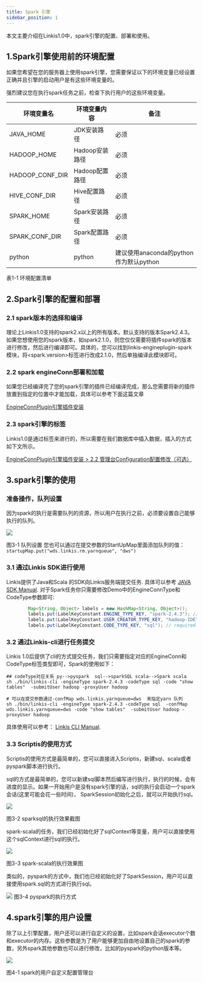 ```yaml
---
title: Spark 引擎
sidebar_position: 1
---
```


本文主要介绍在Linkis1.0中，spark引擎的配置、部署和使用。

## 1.Spark引擎使用前的环境配置

如果您希望在您的服务器上使用spark引擎，您需要保证以下的环境变量已经设置正确并且引擎的启动用户是有这些环境变量的。

强烈建议您在执行spark任务之前，检查下执行用户的这些环境变量。

| 环境变量名      | 环境变量内容   | 备注                                   |
|-----------------|----------------|----------------------------------------|
| JAVA_HOME       | JDK安装路径    | 必须                                   |
| HADOOP_HOME     | Hadoop安装路径 | 必须                                   |
| HADOOP_CONF_DIR | Hadoop配置路径 | 必须                                   |
| HIVE\_CONF_DIR  | Hive配置路径   | 必须                                   |
| SPARK_HOME      | Spark安装路径  | 必须                                   |
| SPARK_CONF_DIR  | Spark配置路径  | 必须                                   |
| python          | python         | 建议使用anaconda的python作为默认python |

表1-1 环境配置清单

## 2.Spark引擎的配置和部署

### 2.1 spark版本的选择和编译

理论上Linkis1.0支持的spark2.x以上的所有版本。默认支持的版本Spark2.4.3。如果您想使用您的spark版本，如spark2.1.0，则您仅仅需要将插件spark的版本进行修改，然后进行编译即可。具体的，您可以找到linkis-engineplugin-spark模块，将\<spark.version\>标签进行改成2.1.0，然后单独编译此模块即可。

### 2.2 spark engineConn部署和加载

如果您已经编译完了您的spark引擎的插件已经编译完成，那么您需要将新的插件放置到指定的位置中才能加载，具体可以参考下面这篇文章

[EngineConnPlugin引擎插件安装](../deployment/engine-conn-plugin-installation) 

### 2.3 spark引擎的标签

Linkis1.0是通过标签来进行的，所以需要在我们数据库中插入数据，插入的方式如下文所示。

[EngineConnPlugin引擎插件安装 > 2.2 管理台Configuration配置修改（可选）](../deployment/engine-conn-plugin-installation) 

## 3.spark引擎的使用

### 准备操作，队列设置

因为spark的执行是需要队列的资源，所以用户在执行之前，必须要设置自己能够执行的队列。

![](/Images-zh/EngineUsage/queue-set.png)

图3-1 队列设置
您也可以通过在提交参数的StartUpMap里面添加队列的值：`startupMap.put("wds.linkis.rm.yarnqueue", "dws")`

### 3.1 通过Linkis SDK进行使用

Linkis提供了Java和Scala 的SDK向Linkis服务端提交任务. 具体可以参考 [JAVA SDK Manual](../user-guide/sdk-manual.md).
对于Spark任务你只需要修改Demo中的EngineConnType和CodeType参数即可:

```java
        Map<String, Object> labels = new HashMap<String, Object>();
        labels.put(LabelKeyConstant.ENGINE_TYPE_KEY, "spark-2.4.3"); // required engineType Label
        labels.put(LabelKeyConstant.USER_CREATOR_TYPE_KEY, "hadoop-IDE");// required execute user and creator
        labels.put(LabelKeyConstant.CODE_TYPE_KEY, "sql"); // required codeType py,sql,scala
```

### 3.2 通过Linkis-cli进行任务提交

Linkis 1.0后提供了cli的方式提交任务，我们只需要指定对应的EngineConn和CodeType标签类型即可，Spark的使用如下：

```shell
## codeType对应关系 py-->pyspark  sql-->sparkSQL scala-->Spark scala
sh ./bin/linkis-cli -engineType spark-2.4.3 -codeType sql -code "show tables"  -submitUser hadoop -proxyUser hadoop

# 可以在提交参数通过-confMap wds.linkis.yarnqueue=dws  来指定yarn 队列
sh ./bin/linkis-cli -engineType spark-2.4.3 -codeType sql  -confMap wds.linkis.yarnqueue=dws -code "show tables"  -submitUser hadoop -proxyUser hadoop
```

具体使用可以参考： [Linkis CLI Manual](../user-guide/linkiscli-manual.md).

### 3.3 Scriptis的使用方式

Scriptis的使用方式是最简单的，您可以直接进入Scriptis，新建sql、scala或者pyspark脚本进行执行。

sql的方式是最简单的，您可以新建sql脚本然后编写进行执行，执行的时候，会有进度的显示。如果一开始用户是没有spark引擎的话，sql的执行会启动一个spark会话(这里可能会花一些时间)，
SparkSession初始化之后，就可以开始执行sql。

![](/Images-zh/EngineUsage/sparksql-run.png)

图3-2 sparksql的执行效果截图

spark-scala的任务，我们已经初始化好了sqlContext等变量，用户可以直接使用这个sqlContext进行sql的执行。

![](/Images-zh/EngineUsage/scala-run.png)

图3-3 spark-scala的执行效果图

类似的，pyspark的方式中，我们也已经初始化好了SparkSession，用户可以直接使用spark.sql的方式进行执行sql。

![](/Images-zh/EngineUsage/pyspakr-run.png)
图3-4 pyspark的执行方式

## 4.spark引擎的用户设置

除了以上引擎配置，用户还可以进行自定义的设置，比如spark会话executor个数和executor的内存。这些参数是为了用户能够更加自由地设置自己的spark的参数，另外spark其他参数也可以进行修改，比如的pyspark的python版本等。

![](/Images-zh/EngineUsage/spark-conf.png)

图4-1 spark的用户自定义配置管理台
